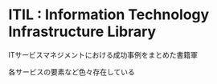 # ITIL : Information Technology Infrastructure Library

ITサービスマネジメントにおける成功事例をまとめた書籍軍

各サービスの要素など色々存在している